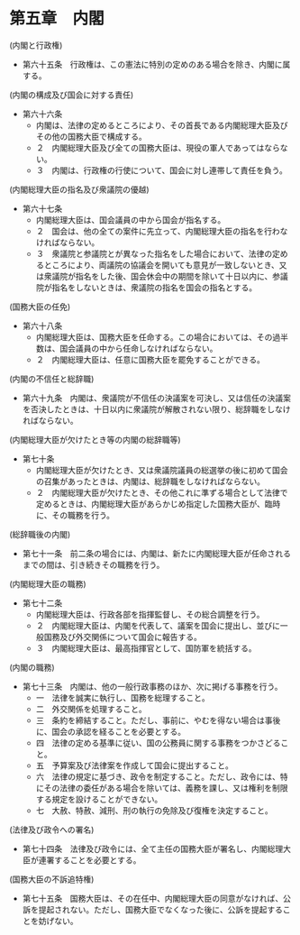 # 第五章　内閣

(内閣と行政権)

- 第六十五条　行政権は、この憲法に特別の定めのある場合を除き、内閣に属する。

(内閣の構成及び国会に対する責任)

- 第六十六条
    - 内閣は、法律の定めるところにより、その首長である内閣総理大臣及びその他の国務大臣で構成する。
    - ２　内閣総理大臣及び全ての国務大臣は、現役の軍人であってはならない。
    - ３　内閣は、行政権の行使について、国会に対し連帯して責任を負う。

(内閣総理大臣の指名及び衆議院の優越)

- 第六十七条
    - 内閣総理大臣は、国会議員の中から国会が指名する。
    - ２　国会は、他の全ての案件に先立って、内閣総理大臣の指名を行わなければならない。
    - ３　衆議院と参議院とが異なった指名をした場合において、法律の定めるところにより、両議院の協議会を開いても意見が一致しないとき、又は衆議院が指名をした後、国会休会中の期間を除いて十日以内に、参議院が指名をしないときは、衆議院の指名を国会の指名とする。

(国務大臣の任免)

- 第六十八条
    - 内閣総理大臣は、国務大臣を任命する。この場合においては、その過半数は、国会議員の中から任命しなければならない。
    - ２　内閣総理大臣は、任意に国務大臣を罷免することができる。

(内閣の不信任と総辞職)

- 第六十九条　内閣は、衆議院が不信任の決議案を可決し、又は信任の決議案を否決したときは、十日以内に衆議院が解散されない限り、総辞職をしなければならない。

(内閣総理大臣が欠けたとき等の内閣の総辞職等)

- 第七十条
    - 内閣総理大臣が欠けたとき、又は衆議院議員の総選挙の後に初めて国会の召集があったときは、内閣は、総辞職をしなければならない。
    - ２　内閣総理大臣が欠けたとき、その他これに準ずる場合として法律で定めるときは、内閣総理大臣があらかじめ指定した国務大臣が、臨時に、その職務を行う。

(総辞職後の内閣)

- 第七十一条　前二条の場合には、内閣は、新たに内閣総理大臣が任命されるまでの間は、引き続きその職務を行う。

(内閣総理大臣の職務)

- 第七十二条
    - 内閣総理大臣は、行政各部を指揮監督し、その総合調整を行う。
    - ２　内閣総理大臣は、内閣を代表して、議案を国会に提出し、並びに一般国務及び外交関係について国会に報告する。
    - ３　内閣総理大臣は、最高指揮官として、国防軍を統括する。

(内閣の職務)

- 第七十三条　内閣は、他の一般行政事務のほか、次に掲げる事務を行う。
    - 一　法律を誠実に執行し、国務を総理すること。
    - 二　外交関係を処理すること。
    - 三　条約を締結すること。ただし、事前に、やむを得ない場合は事後に、国会の承認を経ることを必要とする。
    - 四　法律の定める基準に従い、国の公務員に関する事務をつかさどること。
    - 五　予算案及び法律案を作成して国会に提出すること。
    - 六　法律の規定に基づき、政令を制定すること。ただし、政令には、特にその法律の委任がある場合を除いては、義務を課し、又は権利を制限する規定を設けることができない。
    - 七　大赦、特赦、減刑、刑の執行の免除及び復権を決定すること。

(法律及び政令への署名)

- 第七十四条　法律及び政令には、全て主任の国務大臣が署名し、内閣総理大臣が連署することを必要とする。

(国務大臣の不訴追特権)

- 第七十五条　国務大臣は、その在任中、内閣総理大臣の同意がなければ、公訴を提起されない。ただし、国務大臣でなくなった後に、公訴を提起することを妨げない。
